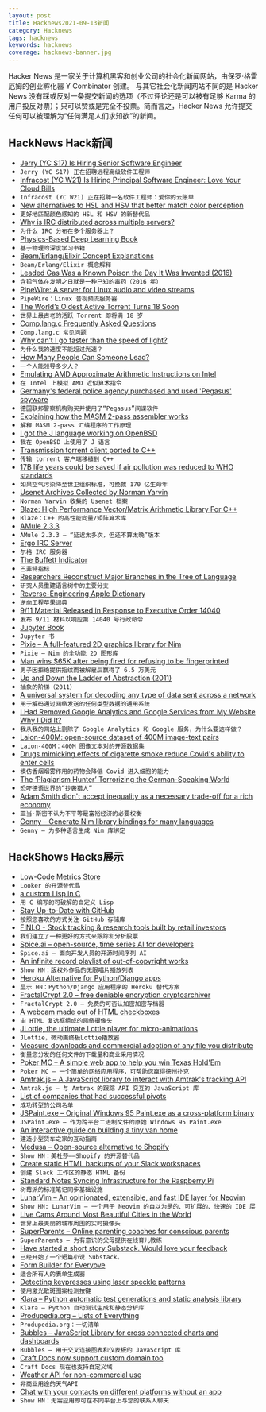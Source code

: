 ```yaml
---
layout: post
title: Hacknews2021-09-13新闻
category: Hacknews
tags: hacknews
keywords: hacknews
coverage: hacknews-banner.jpg
---
```


Hacker News 是一家关于计算机黑客和创业公司的社会化新闻网站，由保罗·格雷厄姆的创业孵化器 Y Combinator 创建。
与其它社会化新闻网站不同的是 Hacker News 没有踩或反对一条提交新闻的选项（不过评论还是可以被有足够 Karma 的用户投反对票）；只可以赞或是完全不投票。简而言之，Hacker News 允许提交任何可以被理解为“任何满足人们求知欲”的新闻。

## HackNews Hack新闻


- [Jerry (YC S17) Is Hiring Senior Software Engineer](https://jobs.lever.co/getjerry/8a65340f-f253-4da6-8259-ad1fe527a7e8)
- `Jerry (YC S17) 正在招聘远程高级软件工程师`
- [Infracost (YC W21) Is Hiring Principal Software Engineer: Love Your Cloud Bills](https://www.ycombinator.com/companies/infracost/jobs/Epvol5L-principal-software-engineer)
- `Infracost (YC W21) 正在招聘一名软件工程师：爱你的云账单`
- [New alternatives to HSL and HSV that better match color perception](https://bottosson.github.io/posts/colorpicker/)
- `更好地匹配颜色感知的 HSL 和 HSV 的新替代品`
- [Why is IRC distributed across multiple servers?](https://gist.github.com/rain-1/c4be54e6506116c7b99e8f474a3b1ca8)
- `为什么 IRC 分布在多个服务器上？`
- [Physics-Based Deep Learning Book](https://physicsbaseddeeplearning.org/intro.html)
- `基于物理的深度学习书籍`
- [Beam/Erlang/Elixir Concept Explanations](http://beam-wisdoms.clau.se/en/latest/index.html)
- `Beam/Erlang/Elixir 概念解释`
- [Leaded Gas Was a Known Poison the Day It Was Invented (2016)](https://www.smithsonianmag.com/smart-news/leaded-gas-poison-invented-180961368/)
- `含铅气体在发明之日就是一种已知的毒药（2016 年）`
- [PipeWire: A server for Linux audio and video streams](https://pipewire.org/)
- `PipeWire：Linux 音视频流服务器`
- [The World’s Oldest Active Torrent Turns 18 Soon](https://torrentfreak.com/the-worlds-oldest-active-torrent-turns-18-210912/)
- `世界上最古老的活跃 Torrent 即将满 18 岁`
- [Comp.lang.c Frequently Asked Questions](http://c-faq.com/)
- `Comp.lang.c 常见问题`
- [Why can’t I go faster than the speed of light?](https://gravityandlevity.wordpress.com/2009/04/08/why-cant-i-go-faster-than-the-speed-of-light-hints-from-electrodynamics/)
- `为什么我的速度不能超过光速？`
- [How Many People Can Someone Lead?](https://www.patkua.com/blog/how-many-people-can-someone-lead/)
- `一个人能领导多少人？`
- [Emulating AMD Approximate Arithmetic Instructions on Intel](https://robert.ocallahan.org/2021/09/emulating-amd-rsqrtss-etc-on-intel.html)
- `在 Intel 上模拟 AMD 近似算术指令`
- [Germany's federal police agency purchased and used 'Pegasus' spyware](https://www.techspot.com/news/91174-germany-federal-police-agency-secretly-purchased-used-controversial.html)
- `德国联邦警察机构购买并使用了“Pegasus”间谍软件`
- [Explaining how the MASM 2-pass assembler works](https://www.os2museum.com/wp/learn-something-old-every-day-part-iii/)
- `解释 MASM 2-pass 汇编程序的工作原理`
- [I got the J language working on OpenBSD](https://briancallahan.net/blog/20210911.html)
- `我在 OpenBSD 上使用了 J 语言`
- [Transmission torrent client ported to C++](https://github.com/transmission/transmission/pull/1787)
- `传输 torrent 客户端移植到 C++`
- [17B life years could be saved if air pollution was reduced to WHO standards](https://tribunemag.co.uk/2021/09/fossil-fuel-capitalism-is-cutting-our-lives-short)
- `如果空气污染降至世卫组织标准，可挽救 170 亿生命年`
- [Usenet Archives Collected by Norman Yarvin](https://yarchive.net/)
- `Norman Yarvin 收集的 Usenet 档案`
- [Blaze: High Performance Vector/Matrix Arithmetic Library For C++](https://bitbucket.org/blaze-lib/blaze/src/master/)
- `Blaze：C++ 的高性能向量/矩阵算术库`
- [AMule 2.3.3](https://github.com/amule-project/amule/releases/tag/2.3.3)
- `AMule 2.3.3 – “延迟太多次，但还不算太晚”版本`
- [Ergo IRC Server](https://ergo.chat)
- `尔格 IRC 服务器`
- [The Buffett Indicator](https://www.currentmarketvaluation.com/models/buffett-indicator.php)
- `巴菲特指标`
- [Researchers Reconstruct Major Branches in the Tree of Language](https://www.santafe.edu/news-center/news/researchers-reconstruct-major-branches-tree-language)
- `研究人员重建语言树中的主要分支`
- [Reverse-Engineering Apple Dictionary](https://fmentzer.github.io/posts/2020/dictionary/)
- `逆向工程苹果词典`
- [9/11 Material Released in Response to Executive Order 14040](https://vault.fbi.gov/9-11-attacks-investigation-and-related-materials/9-11-material-released-in-response-to-executive-order-14040)
- `发布 9/11 材料以响应第 14040 号行政命令`
- [Jupyter Book](https://jupyterbook.org/intro.html)
- `Jupyter 书`
- [Pixie – A full-featured 2D graphics library for Nim](https://github.com/treeform/pixie)
- `Pixie – Nim 的全功能 2D 图形库`
- [Man wins $65K after being fired for refusing to be fingerprinted](https://www.startribune.com/mound-man-wins-65k-after-being-fired-for-refusing-to-be-fingerprinted-due-to-christian-faith/600095353/)
- `男子因拒绝提供指纹而被解雇后赢得了 6.5 万美元`
- [Up and Down the Ladder of Abstraction (2011)](http://worrydream.com/LadderOfAbstraction/)
- `抽象的阶梯（2011）`
- [A universal system for decoding any type of data sent across a network](https://news.mit.edu/2021/grand-decoding-data-0909)
- `用于解码通过网络发送的任何类型数据的通用系统`
- [I Had Removed Google Analytics and Google Services from My Website Why I Did It?](https://donislawdev.com/i-had-removed-google-analytics-google-services-from-my-website-why-i-did-it/)
- `我从我的网站上删除了 Google Analytics 和 Google 服务，为什么要这样做？`
- [Laion-400M: open-source dataset of 400M image-text pairs](https://laion.ai/laion-400-open-dataset/)
- `Laion-400M：400M 图像文本对的开源数据集`
- [Drugs mimicking effects of cigarette smoke reduce Covid's ability to enter cells](https://medicalxpress.com/news/2021-09-drugs-mimic-effects-cigarette-sars-cov-.html)
- `模仿香烟烟雾作用的药物会降低 Covid 进入细胞的能力`
- [The ‘Plagiarism Hunter’ Terrorizing the German-Speaking World](https://www.nytimes.com/2021/09/10/world/europe/plagiarism-baerbock-austria-germany.html)
- `恐吓德语世界的“抄袭猎人”`
- [Adam Smith didn't accept inequality as a necessary trade-off for a rich economy](https://blogs.lse.ac.uk/politicsandpolicy/adam-smith-and-inequality/)
- `亚当·斯密不认为不平等是富裕经济的必要权衡`
- [Genny – Generate Nim library bindings for many languages](https://github.com/treeform/genny)
- `Genny – 为多种语言生成 Nim 库绑定`


## HackShows Hacks展示

- [ Low-Code Metrics Store](https://github.com/mlcraft-io/mlcraft)
- `Looker 的开源替代品`
- [ a custom Lisp in C](https://github.com/codr7/alisp)
- `用 C 编写的可破解的自定义 Lisp`
- [ Stay Up-to-Date with GitHub](https://ohmycode.cc)
- `按照您喜欢的方式关注 GitHub 存储库`
- [ FINLO - Stock tracking & research tools built by retail investors](https://www.finlo.io/)
- `我们建立了一种更好的方式来跟踪和分析股票`
- [ Spice.ai – open-source, time series AI for developers](https://blog.spiceai.org)
- `Spice.ai – 面向开发人员的开源时间序列 AI`
- [ An infinite record playlist of out-of-copyright works](https://www.locserendipity.com/PushPlay.html)
- `Show HN：版权外作品的无限唱片播放列表`
- [ Heroku Alternative for Python/Django apps](https://appliku.com/)
- `显示 HN：Python/Django 应用程序的 Heroku 替代方案`
- [ FractalCrypt 2.0 – free deniable encryption cryptoarchiver](http://github.com/zorggish/FractalCryptGUI)
- `FractalCrypt 2.0 – 免费的可否认加密加密存档器`
- [ A webcam made out of HTML checkboxes](https://www.bryanbraun.com/checkboxland/docs/demos/webcam-test/)
- `由 HTML 复选框组成的网络摄像头`
- [ JLottie, the ultimate Lottie player for micro-animations](https://lottiefiles.com/blog/updates/jlottie-the-ultimate-lottie-player-for-micro-animations)
- `JLottie，微动画终极Lottie播放器`
- [ Measure downloads and commercial adoption of any file you distribute](https://about.scarf.sh/post/direct-downloads-via-scarf-gateway)
- `衡量您分发的任何文件的下载量和商业采用情况`
- [ Poker MC – A simple web app to help you win Texas Hold'Em](https://github.com/avittala/poker_mc)
- `Poker MC – 一个简单的网络应用程序，可帮助您赢得德州扑克`
- [ Amtrak.js – A JavaScript library to interact with Amtrak's tracking API](https://www.npmjs.com/package/amtrak)
- `Amtrak.js – 与 Amtrak 的跟踪 API 交互的 JavaScript 库`
- [ List of companies that had successful pivots](https://github.com/fikrikarim/companies-with-successful-pivot)
- `成功转型的公司名单`
- [ JSPaint.exe – Original Windows 95 Paint.exe as a cross-platform binary](https://github.com/i5ik/jspaint.exe)
- `JSPaint.exe – 作为跨平台二进制文件的原始 Windows 95 Paint.exe`
- [ An interactive guide on building a tiny van home](http://www.buildavan.co)
- `建造小型货车之家的互动指南`
- [ Medusa – Open-source alternative to Shopify](https://medusa-commerce.com)
- `Show HN：美杜莎——Shopify 的开源替代品`
- [ Create static HTML backups of your Slack workspaces](https://github.com/felixrieseberg/slack-archive)
- `创建 Slack 工作区的静态 HTML 备份`
- [ Standard Notes Syncing Infrastructure for the Raspberry Pi](https://github.com/agmm/standalone-rpi)
- `树莓派的标准笔记同步基础设施`
- [ LunarVim – An opinionated, extensible, and fast IDE layer for Neovim](https://www.lunarvim.org)
- `Show HN: LunarVim – 一个用于 Neovim 的自以为是的、可扩展的、快速的 IDE 层`
- [ Live Cams Around Most Beautiful Cities in the World](https://www.skylinewebcams.com)
- `世界上最美丽的城市周围的实时摄像头`
- [ SuperParents – Online parenting coaches for conscious parents](https://www.superparents.club/)
- `SuperParents – 为有意识的父母提供在线育儿教练`
- [ Have started a short story Substack. Would love your feedback](https://zeeshanakhtar.substack.com/p/stories-of-the-world)
- `已经开始了一个短篇小说 Substack。`
- [ Form Builder for Everyove](https://snappy-form.com/)
- `适合所有人的表单生成器`
- [ Detecting keypresses using laser speckle patterns](https://www.anfractuosity.com/projects/fun-with-speckle-patterns/)
- `使用激光散斑图案检测按键`
- [ Klara – Python automatic test generations and static analysis library](https://github.com/usagitoneko97/klara)
- `Klara – Python 自动测试生成和静态分析库`
- [ Produpedia.org – Lists of Everything](https://produpedia.org/)
- `Produpedia.org：一切清单`
- [ Bubbles – JavaScript Library for cross connected charts and dashboards](item?id=28502077)
- `Bubbles – 用于交叉连接图表和仪表板的 JavaScript 库`
- [ Craft Docs now support custom domain too](https://note.zuolan.me/craft_custom_domain)
- `Craft Docs 现在也支持自定义域`
- [ Weather API for non-commercial use](https://open-meteo.com/en/docs)
- `非商业用途的天气API`
- [ Chat with your contacts on different platforms without an app](https://fiotron.com/?b)
- `Show HN：无需应用即可在不同平台上与您的联系人聊天`

